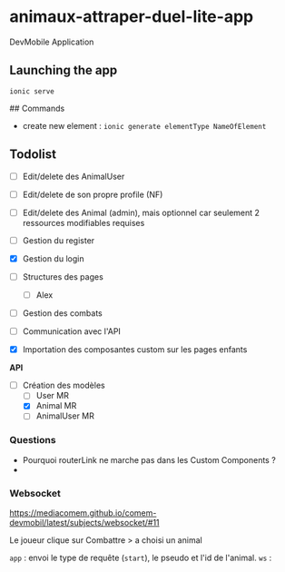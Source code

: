 # animaux-attraper-duel-lite-app
DevMobile Application

## Launching the app

`ionic serve`

## Commands

- create new element : `ionic generate elementType NameOfElement` 

## Todolist

- [ ] Edit/delete des AnimalUser
- [ ] Edit/delete de son propre profile (NF)
- [ ] Edit/delete des Animal (admin), mais optionnel car seulement 2 ressources modifiables requises

- [ ] Gestion du register
- [x] Gestion du login
- [ ] Structures des pages
    - [ ] Alex
- [ ] Gestion des combats
- [ ] Communication avec l'API
- [x] Importation des composantes custom sur les pages enfants

**API**

- [ ] Création des modèles
    - [ ] User MR
    - [x] Animal MR
    - [ ] AnimalUser MR

### Questions

- Pourquoi routerLink ne marche pas dans les Custom Components ?
- 


### Websocket

https://mediacomem.github.io/comem-devmobil/latest/subjects/websocket/#11

Le joueur clique sur Combattre > a choisi un animal

`app` : envoi le type de requête (`start`), le pseudo et l'id de l'animal.
`ws` : 